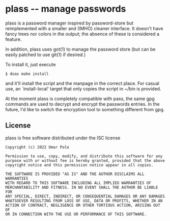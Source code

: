 # plass -- manage passwords

plass is a password manager inspired by password-store but reimplemented
with a smaller and (IMHO) cleaner interface.  It doesn't have fancy
trees nor colors in the output; the absence of these is considered a
feature.

In addition, plass uses got(1) to manage the password store (but can
be easily patched to use git(1) if desired.)

To install it, just execute

	$ doas make install

and it'll install the script and the manpage in the correct place.  For
casual use, an `install-local' target that only copies the script in
~/bin is provided.


At the moment plass is completely compatible with pass, the same gpg
commands are used to decrypt and encrypt the passwords entries.  In
the future, I'd like to switch the encryption tool to something
different from gpg.


## License

plass is free software distributed under the ISC license

	Copyright (c) 2022 Omar Polo

	Permission to use, copy, modify, and distribute this software for any
	purpose with or without fee is hereby granted, provided that the above
	copyright notice and this permission notice appear in all copies.

	THE SOFTWARE IS PROVIDED "AS IS" AND THE AUTHOR DISCLAIMS ALL WARRANTIES
	WITH REGARD TO THIS SOFTWARE INCLUDING ALL IMPLIED WARRANTIES OF
	MERCHANTABILITY AND FITNESS. IN NO EVENT SHALL THE AUTHOR BE LIABLE FOR
	ANY SPECIAL, DIRECT, INDIRECT, OR CONSEQUENTIAL DAMAGES OR ANY DAMAGES
	WHATSOEVER RESULTING FROM LOSS OF USE, DATA OR PROFITS, WHETHER IN AN
	ACTION OF CONTRACT, NEGLIGENCE OR OTHER TORTIOUS ACTION, ARISING OUT OF
	OR IN CONNECTION WITH THE USE OR PERFORMANCE OF THIS SOFTWARE.

